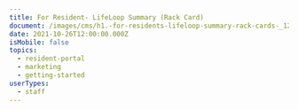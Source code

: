 ```yaml
---
title: For Resident- LifeLoop Summary (Rack Card)
document: /images/cms/h1.-for-residents-lifeloop-summary-rack-cards-_122821.pdf
date: 2021-10-26T12:00:00.000Z
isMobile: false
topics:
  - resident-portal
  - marketing
  - getting-started
userTypes:
  - staff
---
```

